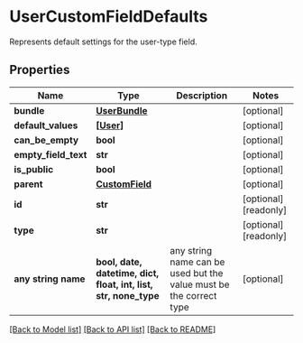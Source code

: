 # UserCustomFieldDefaults

Represents default settings for the user-type field.

## Properties
Name | Type | Description | Notes
------------ | ------------- | ------------- | -------------
**bundle** | [**UserBundle**](UserBundle.md) |  | [optional] 
**default_values** | [**[User]**](User.md) |  | [optional] 
**can_be_empty** | **bool** |  | [optional] 
**empty_field_text** | **str** |  | [optional] 
**is_public** | **bool** |  | [optional] 
**parent** | [**CustomField**](CustomField.md) |  | [optional] 
**id** | **str** |  | [optional] [readonly] 
**type** | **str** |  | [optional] [readonly] 
**any string name** | **bool, date, datetime, dict, float, int, list, str, none_type** | any string name can be used but the value must be the correct type | [optional]

[[Back to Model list]](../README.md#documentation-for-models) [[Back to API list]](../README.md#documentation-for-api-endpoints) [[Back to README]](../README.md)


